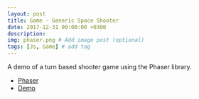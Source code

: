 ```yaml
---
layout: post
title: Game - Generic Space Shooter
date: 2017-12-31 00:00:00 +0300
description:
img: phaser.png # Add image post (optional)
tags: [Js, Game] # add tag
---
```

A demo of a turn based shooter game using the Phaser library.

* [Phaser](http://phaser.io/)
* [Demo](/generic/)
